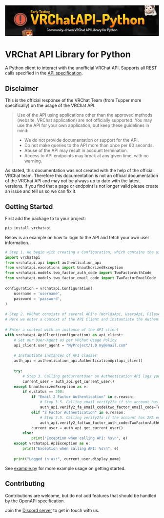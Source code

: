 ![](https://github.com/vrchatapi/vrchatapi.github.io/blob/main/static/assets/img/lang/lang_python_banner_1500x300.png?raw=true)

# VRChat API Library for Python

A Python client to interact with the unofficial VRChat API. Supports all REST calls specified in the [API specification](https://github.com/vrchatapi/specification).

## Disclaimer

This is the official response of the VRChat Team (from Tupper more specifically) on the usage of the VRChat API.

> Use of the API using applications other than the approved methods (website, VRChat application) are not officially supported. You may use the API for your own application, but keep these guidelines in mind:
> * We do not provide documentation or support for the API.
> * Do not make queries to the API more than once per 60 seconds.
> * Abuse of the API may result in account termination.
> * Access to API endpoints may break at any given time, with no warning.

As stated, this documentation was not created with the help of the official VRChat team. Therefore this documentation is not an official documentation of the VRChat API and may not be always up to date with the latest versions. If you find that a page or endpoint is not longer valid please create an issue and tell us so we can fix it.

## Getting Started

First add the package to to your project:
```bash
pip install vrchatapi
```

Below is an example on how to login to the API and fetch your own user information.

```python
# Step 1. We begin with creating a Configuration, which contains the username and password for authentication.
import vrchatapi
from vrchatapi.api import authentication_api
from vrchatapi.exceptions import UnauthorizedException
from vrchatapi.models.two_factor_auth_code import TwoFactorAuthCode
from vrchatapi.models.two_factor_email_code import TwoFactorEmailCode

configuration = vrchatapi.Configuration(
    username = 'username',
    password = 'password',
)

# Step 2. VRChat consists of several API's (WorldsApi, UsersApi, FilesApi, NotificationsApi, FriendsApi, etc...)
# Here we enter a context of the API Client and instantiate the Authentication API which is required for logging in.

# Enter a context with an instance of the API client
with vrchatapi.ApiClient(configuration) as api_client:
    # Set our User-Agent as per VRChat Usage Policy
    api_client.user_agent = "MyProject/1.0 my@email.com"

    # Instantiate instances of API classes
    auth_api = authentication_api.AuthenticationApi(api_client)

    try:
        # Step 3. Calling getCurrentUser on Authentication API logs you in if the user isn't already logged in.
        current_user = auth_api.get_current_user()
    except UnauthorizedException as e:
        if e.status == 200:
            if "Email 2 Factor Authentication" in e.reason:
                # Step 3.5. Calling email verify2fa if the account has 2FA disabled
                auth_api.verify2_fa_email_code(two_factor_email_code=TwoFactorEmailCode(input("Email 2FA Code: ")))
            elif "2 Factor Authentication" in e.reason:
                # Step 3.5. Calling verify2fa if the account has 2FA enabled
                auth_api.verify2_fa(two_factor_auth_code=TwoFactorAuthCode(input("2FA Code: ")))
            current_user = auth_api.get_current_user()
        else:
            print("Exception when calling API: %s\n", e)
    except vrchatapi.ApiException as e:
        print("Exception when calling API: %s\n", e)

    print("Logged in as:", current_user.display_name)
```

See [example.py](https://github.com/vrchatapi/vrchatapi-python/blob/main/example.py) for more example usage on getting started.

## Contributing

Contributions are welcome, but do not add features that should be handled by the OpenAPI specification.

Join the [Discord server](https://discord.gg/Ge2APMhPfD) to get in touch with us.
